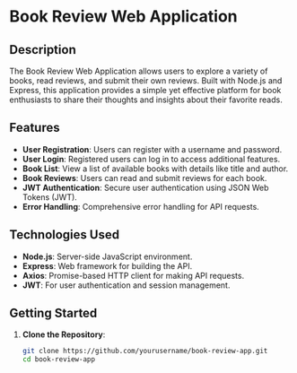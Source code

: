 # Book Review Web Application

## Description
The Book Review Web Application allows users to explore a variety of books, read reviews, and submit their own reviews. Built with Node.js and Express, this application provides a simple yet effective platform for book enthusiasts to share their thoughts and insights about their favorite reads.

## Features
- **User Registration**: Users can register with a username and password.
- **User Login**: Registered users can log in to access additional features.
- **Book List**: View a list of available books with details like title and author.
- **Book Reviews**: Users can read and submit reviews for each book.
- **JWT Authentication**: Secure user authentication using JSON Web Tokens (JWT).
- **Error Handling**: Comprehensive error handling for API requests.

## Technologies Used
- **Node.js**: Server-side JavaScript environment.
- **Express**: Web framework for building the API.
- **Axios**: Promise-based HTTP client for making API requests.
- **JWT**: For user authentication and session management.

## Getting Started
1. **Clone the Repository**:
   ```bash
   git clone https://github.com/yourusername/book-review-app.git
   cd book-review-app
